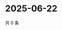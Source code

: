 # 2025-06-22

共 0 条

<!-- BEGIN ZHIHUVIDEO -->
<!-- 最后更新时间 Sun Jun 22 2025 07:11:12 GMT+0800 (China Standard Time) -->

<!-- END ZHIHUVIDEO -->
